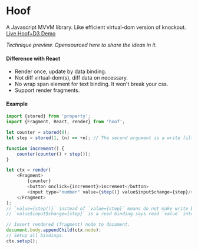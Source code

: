# Hoof

A Javascript MVVM library. Like efficient virtual-dom version of knockout. 
[Live Hoof+D3 Demo](http://bl.ocks.org/hackwaly/raw/2b6692effcb4fa3def95/)


_Technique preview. Opensourced here to share the ideas in it._

#### Difference with React

* Render once, update by data binding.
* Not diff virtual-dom(s), diff data on necessary.
* No wrap span element for text binding. It won't break your css.
* Support render fragments.

#### Example

```javascript
import {stored} from 'property';
import {Fragment, React, render} from 'hoof';

let counter = stored(0);
let step = stored(1, (n) => +n); // The second argument is a write filter.

function increment() {
    counter(counter() + step());
}

let ctx = render(
	<Fragment>
        {counter}
        <button onclick={increment}>increment</button>
        <input type="number" value={step()} value$input$change={step}/>
	</Fragment>
);
// `value={step()}` instead of `value={step}` means do not make write binding.
// `value$input$change={step}` is a read binding says read `value` into `step` on `input` or `change` event.

// Insert rendered (fragment) node to document.
document.body.appendChild(ctx.node);
// Setup all bindings.
ctx.setup();
```
